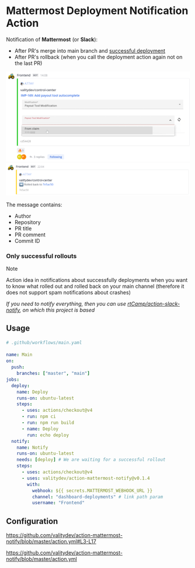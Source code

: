 # Mattermost Deployment Notification Action

Notification of **Mattermost** (or **Slack**):

- After PR's merge into main branch and [successful deployment](#only-successful-rollouts)
- After PR's rollback (when you call the deployment action again not on the last PR)

![](./assets/notification.png)
![](./assets/rolled-back.png)

The message contains:

- Author
- Repository
- PR title
- PR comment
- Commit ID

### Only successful rollouts

> [!NOTE]  
> Action idea in notifications about successfully deployments when you want to know what rolled out and rolled back on your main channel (therefore it does not support spam notifications about crashes)
>
> _If you need to notify everything, then you can use [rtCamp/action-slack-notify](https://github.com/rtCamp/action-slack-notify), on which this project is based_

## Usage

```yaml
# .github/workflows/main.yaml

name: Main
on:
  push:
    branches: ["master", "main"]
jobs:
  deploy:
    name: Deploy
    runs-on: ubuntu-latest
    steps:
      - uses: actions/checkout@v4
      - run: npm ci
      - run: npm run build
      - name: Deploy
        run: echo deploy
  notify:
    name: Notify
    runs-on: ubuntu-latest
    needs: [deploy] # We are waiting for a successful rollout
    steps:
      - uses: actions/checkout@v4
      - uses: valitydev/action-mattermost-notify@v0.1.4
        with:
          webhook: ${{ secrets.MATTERMOST_WEBHOOK_URL }}
          channel: "dashboard-deployments" # link path param
          username: "Frontend"
```

## Configuration

https://github.com/valitydev/action-mattermost-notify/blob/master/action.yml#L3-L17

https://github.com/valitydev/action-mattermost-notify/blob/master/action.yml
